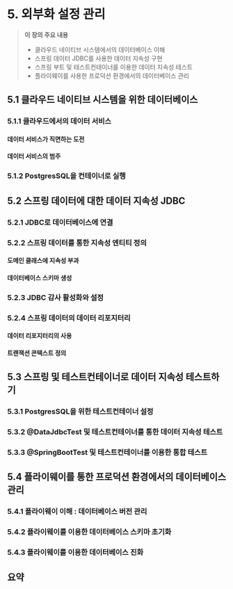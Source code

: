 # 5. 외부화 설정 관리
> **이 장의 주요 내용**
> - 클라우드 네이티브 시스템에서의 데이터베이스 이해
> - 스프링 데이터 JDBC를 사용한 데이터 지속성 구현
> - 스프링 부트 및 테스트컨테이너를 이용한 데이터 지속성 테스트
> - 플라이웨이를 사용한 프로덕션 환경에서의 데이터베이스 관리

## 5.1 클라우드 네이티브 시스템을 위한 데이터베이스

### 5.1.1 클라우드에서의 데이터 서비스
#### 데이터 서비스가 직면하는 도전
#### 데이터 서비스의 범주

### 5.1.2 PostgresSQL을 컨테이너로 실행

## 5.2 스프링 데이터에 대한 데이터 지속성 JDBC
### 5.2.1 JDBC로 데이터베이스에 연결
### 5.2.2 스프링 데이터를 통한 지속성 엔티티 정의
#### 도메인 클래스에 지속성 부과
#### 데이터베이스 스키마 생성

### 5.2.3 JDBC 감사 활성화와 설정
### 5.2.4 스프링 데이터의 데이터 리포지터리
#### 데이터 리포지터리의 사용
#### 트랜잭션 콘텍스트 정의

## 5.3 스프링 및 테스트컨테이너로 데이터 지속성 테스트하기
### 5.3.1 PostgresSQL을 위한 테스트컨테이너 설정
### 5.3.2 @DataJdbcTest 및 테스트컨테이너를 통한 데이터 지속성 테스트
### 5.3.3 @SpringBootTest 및 테스트컨테이너를 이용한 통합 테스트

## 5.4 플라이웨이를 통한 프로덕션 환경에서의 데이터베이스 관리
### 5.4.1 플라이웨이 이해 : 데이터베이스 버전 관리
### 5.4.2 플라이웨이를 이용한 데이터베이스 스키마 초기화
### 5.4.3 플라이웨이를 이용한 데이터베이스 진화

## 요약


